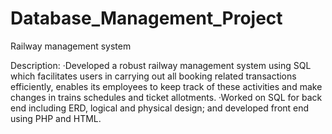 # Database_Management_Project
Railway management system

Description:
·Developed a robust railway management system using SQL which facilitates users in carrying out all booking related transactions efficiently, enables its employees to keep track of these activities and make changes in trains schedules and ticket allotments.
·Worked on SQL for back end including ERD, logical and physical design; and developed front end using PHP and HTML.
